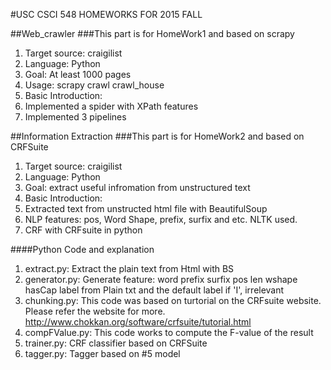 #USC CSCI 548 HOMEWORKS FOR 2015 FALL


##Web_crawler
###This part is for HomeWork1 and based on scrapy
1. Target source: craigilist
2. Language: Python
3. Goal: At least 1000 pages
4. Usage: scrapy crawl crawl_house
5. Basic Introduction:
  1. Implemented a spider with XPath features
  2. Implemented 3 pipelines


##Information Extraction
###This part is for HomeWork2 and based on CRFSuite
1. Target source: craigilist
2. Language: Python
3. Goal: extract useful infromation from unstructured text
4. Basic Introduction:
  1. Extracted text from unstructed html file with BeautifulSoup
  2. NLP features: pos, Word Shape, prefix, surfix and etc. NLTK used.
  3. CRF with CRFsuite in python

####Python Code and explanation
1. extract.py: Extract the plain text from Html with BS
2. generator.py: Generate feature: word prefix surfix pos len wshape hasCap label from Plain txt and the default label if 'I', irrelevant
3. chunking.py: This code was based on turtorial on the CRFsuite website. Please refer the website for more. http://www.chokkan.org/software/crfsuite/tutorial.html
4. compFValue.py: This code works to compute the F-value of the result
5. trainer.py: CRF classifier based on CRFSuite
6. tagger.py: Tagger based on #5 model
